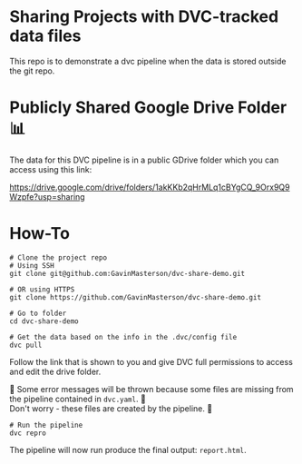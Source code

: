 # Sharing Projects with DVC-tracked data files
This repo is to demonstrate a dvc pipeline when the data is stored outside the git repo. 

# Publicly Shared Google Drive Folder 📊
The data for this DVC pipeline is in a public GDrive folder which you can access using this link:

https://drive.google.com/drive/folders/1akKKb2qHrMLq1cBYgCQ_9Orx9Q9Wzpfe?usp=sharing

# How-To

```{bash, eval = FALSE}
# Clone the project repo 
# Using SSH
git clone git@github.com:GavinMasterson/dvc-share-demo.git

# OR using HTTPS
git clone https://github.com/GavinMasterson/dvc-share-demo.git

# Go to folder
cd dvc-share-demo

# Get the data based on the info in the .dvc/config file 
dvc pull
```
Follow the link that is shown to you and give DVC full permissions to access and edit the drive folder.

🚩 Some error messages will be thrown because some files are missing from the pipeline contained in `dvc.yaml`. 🚩  
 Don't worry - these files are created by the pipeline. 🔨

```{bash}
# Run the pipeline
dvc repro
```

The pipeline will now run produce the final output: `report.html`.
